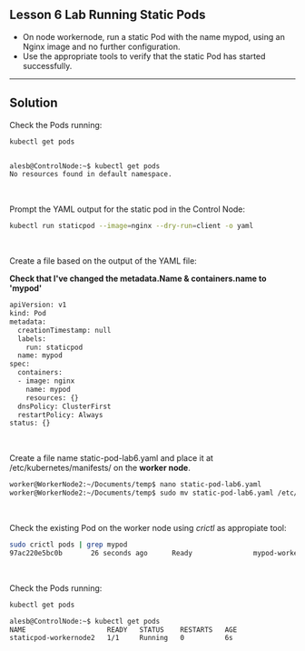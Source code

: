 ## Lesson 6 Lab Running Static Pods

- On node workernode, run a static Pod with the name mypod, using an Nginx image and no further configuration.
- Use the appropriate tools to verify that the static Pod has started successfully.


---------------------------------------------------

## Solution

Check the Pods running:
```bash
kubectl get pods


alesb@ControlNode:~$ kubectl get pods
No resources found in default namespace.
```

&nbsp;

Prompt the YAML output for the static pod in the Control Node:

```bash
kubectl run staticpod --image=nginx --dry-run=client -o yaml 
```
&nbsp;

Create a file based on the output of the YAML file:

**Check that I've changed the metadata.Name & containers.name to 'mypod'**

```bash
apiVersion: v1
kind: Pod
metadata:
  creationTimestamp: null
  labels:
    run: staticpod
  name: mypod
spec:
  containers:
  - image: nginx
    name: mypod
    resources: {}
  dnsPolicy: ClusterFirst
  restartPolicy: Always
status: {}
```
&nbsp;

Create a file name static-pod-lab6.yaml and place it at /etc/kubernetes/manifests/ on the **worker node**.

```bash
worker@WorkerNode2:~/Documents/temp$ nano static-pod-lab6.yaml
worker@WorkerNode2:~/Documents/temp$ sudo mv static-pod-lab6.yaml /etc/kubernetes/manifests/
```

&nbsp;

Check the existing Pod on the worker node using *crictl* as appropiate tool:
```bash
sudo crictl pods | grep mypod
97ac220e5bc0b       26 seconds ago      Ready               mypod-workernode2                          default             0                   (default)
```
&nbsp;



Check the Pods running:
```bash
kubectl get pods

alesb@ControlNode:~$ kubectl get pods
NAME                    READY   STATUS    RESTARTS   AGE
staticpod-workernode2   1/1     Running   0          6s
```
